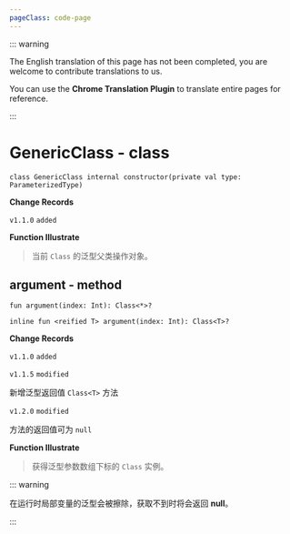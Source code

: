 ```yaml
---
pageClass: code-page
---
```


::: warning

The English translation of this page has not been completed, you are welcome to contribute translations to us.

You can use the **Chrome Translation Plugin** to translate entire pages for reference.

:::

# GenericClass <span class="symbol">- class</span>

```kotlin:no-line-numbers
class GenericClass internal constructor(private val type: ParameterizedType)
```

**Change Records**

`v1.1.0` `added`

**Function Illustrate**

> 当前 `Class` 的泛型父类操作对象。

## argument <span class="symbol">- method</span>

```kotlin:no-line-numbers
fun argument(index: Int): Class<*>?
```

```kotlin:no-line-numbers
inline fun <reified T> argument(index: Int): Class<T>?
```

**Change Records**

`v1.1.0` `added`

`v1.1.5` `modified`

新增泛型返回值 `Class<T>` 方法

`v1.2.0` `modified`

方法的返回值可为 `null`

**Function Illustrate**

> 获得泛型参数数组下标的 `Class` 实例。

::: warning

在运行时局部变量的泛型会被擦除，获取不到时将会返回 **null**。

:::